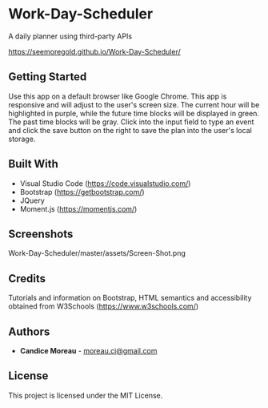 # Work-Day-Scheduler
A daily planner using third-party APIs

https://seemoregold.github.io/Work-Day-Scheduler/

## Getting Started

Use this app on a default browser like Google Chrome. This app is responsive and will adjust to the user's screen size. The current hour will be highlighted in purple, while the future time blocks will be displayed in green. The past time blocks will be gray. Click into the input field to type an event and click the save button on the right to save the plan into the user's local storage.


## Built With

* Visual Studio Code (https://code.visualstudio.com/)
* Bootstrap (https://getbootstrap.com/)
* JQuery
* Moment.js (https://momentjs.com/)


## Screenshots
Work-Day-Scheduler/master/assets/Screen-Shot.png

## Credits

Tutorials and information on Bootstrap, HTML semantics and accessibility obtained from W3Schools (https://www.w3schools.com/)

## Authors

* **Candice Moreau** - moreau.cj@gmail.com


## License

This project is licensed under the MIT License.

